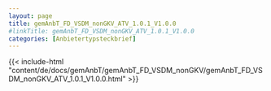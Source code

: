 ```yaml
---
layout: page
title: gemAnbT_FD_VSDM_nonGKV_ATV_1.0.1_V1.0.0
#linkTitle: gemAnbT_FD_VSDM_nonGKV_ATV_1.0.1_V1.0.0
categories: [Anbietertypsteckbrief]
---
```

{{< include-html "content/de/docs/gemAnbT/gemAnbT_FD_VSDM_nonGKV/gemAnbT_FD_VSDM_nonGKV_ATV_1.0.1_V1.0.0.html" >}}